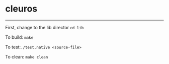 # cleuros

------------------------
First, change to the lib director `cd lib`


To build: `make` 

To test:`./test.native <source-file>`

To clean: `make clean`
